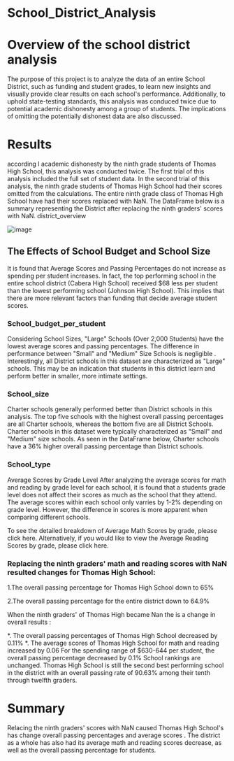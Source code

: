 # School_District_Analysis

# Overview of the school district analysis
The purpose of this project is to analyze the data of an entire School District, such as funding and student grades, to learn new insights and visually provide clear results on each school's performance. Additionally, to uphold state-testing standards, this analysis was conduced twice due to potential academic dishonesty among a group of students. The implications of omitting the potentially dishonest data are also discussed.


# Results
according l academic dishonesty by the ninth grade students of Thomas High School, this analysis was conducted twice. The first trial of this analysis included the full set of student data. In the second trial of this analysis, the ninth grade students of Thomas High School had their scores omitted from the calculations. The entire ninth grade class of Thomas High School have had their scores replaced with NaN. The DataFrame below is a summary representing the District after replacing the ninth graders' scores with NaN. district_overview

![image](https://user-images.githubusercontent.com/90945875/136616738-c0eec51a-9aa2-48dd-b4c3-0e3b82b8b50a.png)


## The Effects of School Budget and School Size
It is found that Average Scores and Passing Percentages do not increase as spending per student increases. In fact, the top performing school in the entire school district (Cabera High School) received $68 less per student than the lowest performing school (Johnson High School). This implies that there are more relevant factors than funding that decide average student scores.

### School_budget_per_student

Considering School Sizes, "Large" Schools (Over 2,000 Students) have the lowest average scores and passing percentages. The difference in performance between "Small" and "Medium" Size Schools is negligible . Interestingly, all District schools in this dataset are characterized as "Large" schools. This may be an indication that students in this district learn and perform better in smaller, more intimate settings.

### School_size


Charter schools generally performed better than District schools in this analysis. The top five schools with the highest overall passing percentages are all Charter schools, whereas the bottom five are all District Schools. Charter schools in this dataset were typically characterized as "Small" and "Medium" size schools. As seen in the DataFrame below, Charter schools have a 36% higher overall passing percentage than District schools.

### School_type

Average Scores by Grade Level
After analyzing the average scores for math and reading by grade level for each school, it is found that a students grade level does not affect their scores as much as the school that they attend. The average scores within each school only varries by 1-2% depending on grade level. However, the difference in scores is more apparent when comparing different schools.

To see the detailed breakdown of Average Math Scores by grade, please click here. Alternatively, if you would like to view the Average Reading Scores by grade, please click here.

### Replacing the ninth graders' math and reading scores with NaN resulted  changes for Thomas High School:

1.The overall passing percentage for Thomas High School down to 65%

2.The overall passing percentage for the entire district down to 64.9%

When the ninth graders' of Thomas High became Nan the is a change in overall results :

*. The overall passing percentages of Thomas High School decreased by 0.11%
*. The average scores of Thomas High School for math and reading increased by 0.06
For the spending range of $630-644 per student, the overall passing percentage decreased by 0.1%
School rankings are unchanged. Thomas High School is still the second best performing school in the district with an overall passing rate of 90.63% among their tenth through twelfth graders.


# Summary


Relacing the ninth graders' scores with NaN caused Thomas High School's has change overall passing percentages and average scores . The district as a whole has also had its average math and reading scores decrease, as well as the overall passing percentage for students. 
